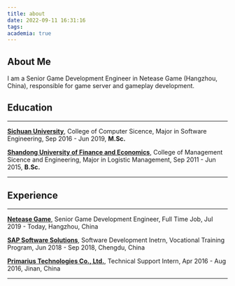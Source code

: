 ```yaml
---
title: about
date: 2022-09-11 16:31:16
tags:
academia: true
---
```


## About Me

I am a Senior Game Development Engineer in Netease Game (Hangzhou, China), responsible for game server and gameplay development.

## Education
***
**[Sichuan University](https://en.scu.edu.cn/ "20th in China in QS University Rankings")**,  College of Computer Sicence,  Major in Software Engineering,  Sep 2016 - Jun 2019, **M.Sc.**

**[Shandong University of Finance and Economics](https://en.sdufe.edu.cn/)**,  College of Management Sicence and Engineering,  Major in Logistic Management,  Sep 2011 - Jun 2015, **B.Sc.**
***

## Experience
***
**[Netease Game](https://www.neteasegames.com/ "5th largest video game companies by market cap worldwide")**, Senior Game Development Engineer, Full Time Job, Jul 2019 - Today, Hangzhou, China

**[SAP Software Solutions](https://www.sap.com/index.html "World's leading ERP software vendor")**, Software Development Inetrn, Vocational Training Program, Jun 2018 - Sep 2018, Chengdu, China

**[Primarius Technologies Co., Ltd.](https://www.primarius-tech.com/en "Used to be acquired by Cadence Design System")**, Technical Support Intern, Apr 2016 - Aug 2016, Jinan, China

***